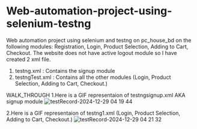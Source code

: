 # Web-automation-project-using-selenium-testng

Web automation project using selenium and testng on pc_house_bd on the following modules: Registration, Login, Product Selection, Adding to Cart, Checkout.
The website does not have active logout module so I have created 2 xml file.

1. testng.xml : Contains the signup module
2. testngTest.xml : Contains all the other modules (Login, Product Selection, Adding to Cart, Checkout.)

WALK_THROUGH
1.Here is a GIF representaion of testngsignup.xml AKA signup module
![testRecord-2024-12-29 04 19 44](https://github.com/user-attachments/assets/c9cdde27-87c0-4408-92d4-47adf5ebf55f)

2.Here is a GIF representaion of testng1.xml (Login, Product Selection, Adding to Cart, Checkout.)
![testRecord-2024-12-29 04 21 32](https://github.com/user-attachments/assets/42890537-56e7-4b82-9cd3-566b21221f8b)
